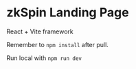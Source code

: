 # zkSpin Landing Page 

React + Vite framework

Remember to `npm install` after pull.

Run local with `npm run dev`
